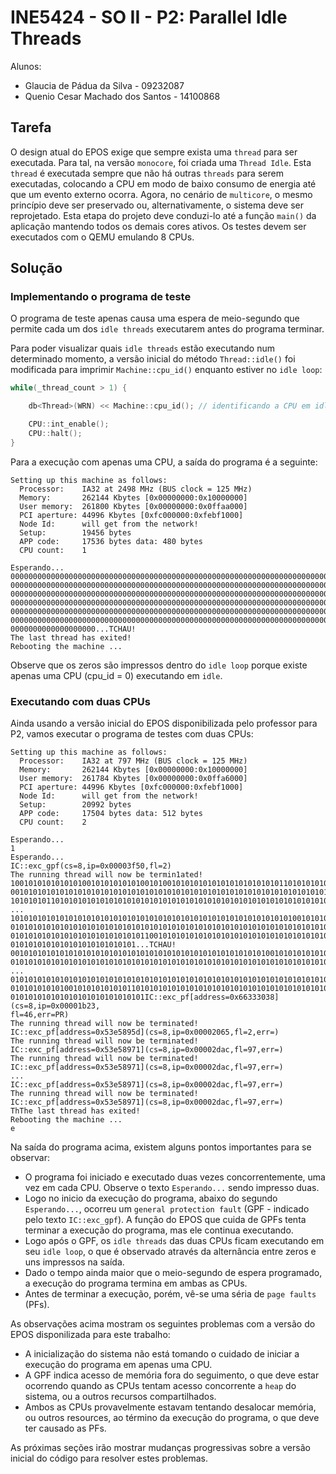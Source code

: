 # INE5424 - SO II - P2: Parallel Idle Threads

Alunos:
- Glaucia de Pádua da Silva - 09232087
- Quenio Cesar Machado dos Santos - 14100868

## Tarefa

O design atual do EPOS exige que sempre exista uma `thread` para ser executada. Para tal, na versão `monocore`, foi criada uma `Thread Idle`. Esta `thread` é executada sempre que não há outras `threads` para serem executadas, colocando a CPU em modo de baixo consumo de energia até que um evento externo ocorra. Agora, no cenário de `multicore`, o mesmo princípio deve ser preservado ou, alternativamente, o sistema deve ser reprojetado. Esta etapa do projeto deve conduzi-lo até a função `main()` da aplicação mantendo todos os demais cores ativos. Os testes devem ser executados com o QEMU emulando 8 CPUs.

## Solução

### Implementando o programa de teste

O programa de teste apenas causa uma espera de meio-segundo que permite cada um dos `idle threads` executarem antes do programa terminar.

Para poder visualizar quais `idle threads` estão executando num determinado momento, a versão inicial do método `Thread::idle()` foi modificada para imprimir `Machine::cpu_id()` enquanto estiver no `idle loop`:

```cpp
while(_thread_count > 1) {

    db<Thread>(WRN) << Machine::cpu_id(); // identificando a CPU em idle.

    CPU::int_enable();
    CPU::halt();
}
```

Para a execução com apenas uma CPU, a saída do programa é a seguinte:

```
Setting up this machine as follows:
  Processor:    IA32 at 2498 MHz (BUS clock = 125 MHz)
  Memory:       262144 Kbytes [0x00000000:0x10000000]
  User memory:  261800 Kbytes [0x00000000:0x0ffaa000]
  PCI aperture: 44996 Kbytes [0xfc000000:0xfebf1000]
  Node Id:      will get from the network!
  Setup:        19456 bytes
  APP code:     17536 bytes	data: 480 bytes
  CPU count:    1

Esperando...
00000000000000000000000000000000000000000000000000000000000000000000000000000000
00000000000000000000000000000000000000000000000000000000000000000000000000000000
00000000000000000000000000000000000000000000000000000000000000000000000000000000
00000000000000000000000000000000000000000000000000000000000000000000000000000000
00000000000000000000000000000000000000000000000000000000000000000000000000000000
00000000000000000000000000000000000000000000000000000000000000000000000000000000
0000000000000000000...TCHAU!
The last thread has exited!
Rebooting the machine ...
```

Observe que os zeros são impressos dentro do `idle loop` porque existe apenas uma CPU (cpu_id = 0) executando em `idle`.

### Executando com duas CPUs

Ainda usando a versão inicial do EPOS disponibilizada pelo professor para P2, vamos executar o programa de testes com duas CPUs:

```
Setting up this machine as follows:
  Processor:    IA32 at 797 MHz (BUS clock = 125 MHz)
  Memory:       262144 Kbytes [0x00000000:0x10000000]
  User memory:  261784 Kbytes [0x00000000:0x0ffa6000]
  PCI aperture: 44996 Kbytes [0xfc000000:0xfebf1000]
  Node Id:      will get from the network!
  Setup:        20992 bytes
  APP code:     17504 bytes	data: 512 bytes
  CPU count:    2

Esperando...
1
Esperando...
IC::exc_gpf(cs=8,ip=0x00003f50,fl=2)
The running thread will now be termin1ated!
10010101010101010010101010101001010010101010101010101010101011010101010101010101
00101010101010101010101010101010101010101010101010101010101010101010101010101010
10101010110101010101010101010101010101010101010101010101010101010101010101010101
...
10101010101010101010101010101010101010101010101010101010101010100101010101010101
01010101010101010101010101010101010101010101010101010101010101010101010101010101
01010101010101010101010101010110010101010101010101010101010101010101010101010101
0101010101010101010101010101...TCHAU!
00101010101010101010101010101010101010101010101010101010100101010101010101010101
01010101010101010101010101010101010101010101010101010101010101010101010101010101
...
01010101010101010101010101010101010101010101010101010101010101010101010101010101
01010101010100101010101010110101010101010101010101010101010101010101010101010101
010101010101010101010101010101IC::exc_pf[address=0x66333038](cs=8,ip=0x00001b23,
fl=46,err=PR)
The running thread will now be terminated!
IC::exc_pf[address=0x53e5895d](cs=8,ip=0x00002065,fl=2,err=)
The running thread will now be terminated!
IC::exc_pf[address=0x53e58971](cs=8,ip=0x00002dac,fl=97,err=)
The running thread will now be terminated!
IC::exc_pf[address=0x53e58971](cs=8,ip=0x00002dac,fl=97,err=)
...
IC::exc_pf[address=0x53e58971](cs=8,ip=0x00002dac,fl=97,err=)
The running thread will now be terminated!
IC::exc_pf[address=0x53e58971](cs=8,ip=0x00002dac,fl=97,err=)
ThThe last thread has exited!
Rebooting the machine ...
e
```

Na saída do programa acima, existem alguns pontos importantes para se observar:
- O programa foi iniciado e executado duas vezes concorrentemente, uma vez em cada CPU. Observe o texto `Esperando...` sendo impresso duas.
- Logo no inicio da execução do programa, abaixo do segundo `Esperando...`, ocorreu um `general protection fault` (GPF - indicado pelo texto `IC::exc_gpf`). A função do EPOS que cuida de GPFs tenta terminar a execução do programa, mas ele continua executando.
- Logo após o GPF, os `idle threads` das duas CPUs ficam executando em seu `idle loop`, o que é observado através da alternância entre zeros e uns impressos na saída.
- Dado o tempo ainda maior que o meio-segundo de espera programado, a execução do programa termina em ambas as CPUs.
- Antes de terminar a execução, porém, vê-se uma séria de `page faults` (PFs).

As observações acima mostram os seguintes problemas com a versão do EPOS disponilizada para este trabalho:
- A inicialização do sistema não está tomando o cuidado de iniciar a execução do programa em apenas uma CPU.
- A GPF indica acesso de memória fora do seguimento, o que deve estar ocorrendo quando as CPUs tentam acesso concorrente a `heap` do sistema, ou a outros recursos compartilhados.
- Ambos as CPUs provavelmente estavam tentando desalocar memória, ou outros resources, ao término da execução do programa, o que deve ter causado as PFs.

As próximas seções irão mostrar mudanças progressivas sobre a versão inicial do código para resolver estes problemas. 

